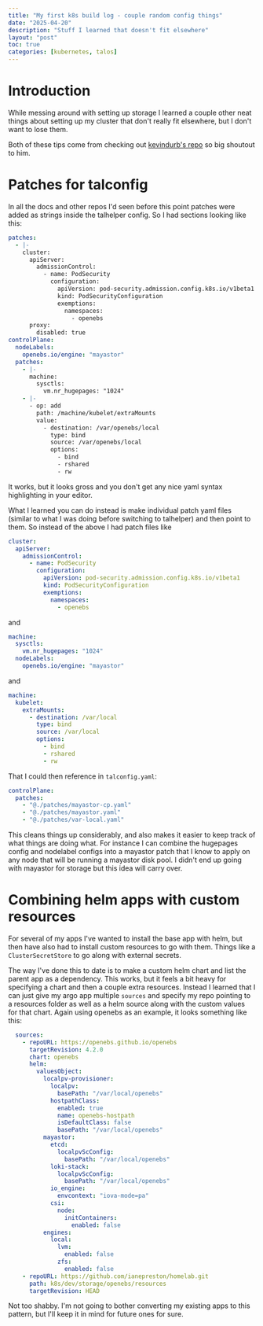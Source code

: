 ```yaml
---
title: "My first k8s build log - couple random config things"
date: "2025-04-20"
description: "Stuff I learned that doesn't fit elsewhere"
layout: "post"
toc: true
categories: [kubernetes, talos]
---
```


# Introduction

While messing around with setting up storage I learned a couple
other neat things about setting up my cluster that don't
really fit elsewhere, but I don't want to lose them.

Both of these tips come from checking out
[kevindurb's repo](https://github.com/kevindurb/k8s) so big
shoutout to him.

# Patches for talconfig

In all the docs and other repos I'd seen before this point patches
were added as strings inside the talhelper config. So I had
sections looking like this:

```yaml
patches:
  - |-
    cluster:
      apiServer:
        admissionControl:
          - name: PodSecurity
            configuration:
              apiVersion: pod-security.admission.config.k8s.io/v1beta1
              kind: PodSecurityConfiguration
              exemptions:
                namespaces:
                  - openebs
      proxy:
        disabled: true
controlPlane:
  nodeLabels:
    openebs.io/engine: "mayastor"
  patches:
    - |-
      machine:
        sysctls:
          vm.nr_hugepages: "1024"
    - |-
      - op: add
        path: /machine/kubelet/extraMounts
        value:
          - destination: /var/openebs/local
            type: bind
            source: /var/openebs/local
            options:
              - bind
              - rshared
              - rw
```

It works, but it looks gross and you don't get any nice yaml
syntax highlighting in your editor.

What I learned you can do instead is make individual patch
yaml files (similar to what I was doing before switching to talhelper)
and then point to them. So instead of the above I had patch files like

```yaml
cluster:
  apiServer:
    admissionControl:
      - name: PodSecurity
        configuration:
          apiVersion: pod-security.admission.config.k8s.io/v1beta1
          kind: PodSecurityConfiguration
          exemptions:
            namespaces:
              - openebs
```

and 

```yaml
machine:
  sysctls:
    vm.nr_hugepages: "1024"
  nodeLabels:
    openebs.io/engine: "mayastor"
```

and

```yaml
machine:
  kubelet:
    extraMounts:
      - destination: /var/local
        type: bind
        source: /var/local
        options:
          - bind
          - rshared
          - rw
```

That I could then reference in `talconfig.yaml`:

```yaml
controlPlane:
  patches:
    - "@./patches/mayastor-cp.yaml"
    - "@./patches/mayastor.yaml"
    - "@./patches/var-local.yaml"
```

This cleans things up considerably, and also
makes it easier to keep track of what things are doing what.
For instance I can combine the hugepages config and nodelabel
configs into a mayastor patch that I know to apply on any
node that will be running a mayastor disk pool. I didn't
end up going with mayastor for storage but this idea will carry over.

# Combining helm apps with custom resources

For several of my apps I've wanted to install the
base app with helm, but then have also had to install
custom resources to go with them. Things like a
`ClusterSecretStore` to go along with external secrets.

The way I've done this to date is to make a custom
helm chart and list the parent app as a dependency.
This works, but it feels a bit heavy for specifying a
chart and then a couple extra resources. Instead I learned
that I can just give my argo app multiple `sources` and specify
my repo pointing to a resources folder as well as a helm
source along with the custom values for that chart. Again
using openebs as an example, it looks something like this:

```yaml
  sources:
    - repoURL: https://openebs.github.io/openebs
      targetRevision: 4.2.0
      chart: openebs
      helm:
        valuesObject:
          localpv-provisioner:
            localpv:
              basePath: "/var/local/openebs"
            hostpathClass:
              enabled: true
              name: openebs-hostpath
              isDefaultClass: false
              basePath: "/var/local/openebs"
          mayastor:
            etcd:
              localpvScConfig:
                basePath: "/var/local/openebs"
            loki-stack:
              localpvScConfig:
                basePath: "/var/local/openebs"
            io_engine:
              envcontext: "iova-mode=pa"
            csi:
              node:
                initContainers:
                  enabled: false
          engines:
            local:
              lvm:
                enabled: false
              zfs:
                enabled: false
    - repoURL: https://github.com/ianepreston/homelab.git
      path: k8s/dev/storage/openebs/resources
      targetRevision: HEAD
```

Not too shabby. I'm not going to bother converting my existing
apps to this pattern, but I'll keep it in mind for future ones for sure.
